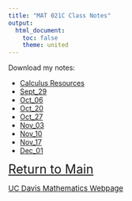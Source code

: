 ```yaml
---
title: "MAT 021C Class Notes"
output:
  html_document:
    toc: false
    theme: united
---
```


Download my notes:

- <a href="Calc_Resources.pdf">Calculus Resources</a>
- <a href="Sept_29.pdf">Sept_29</a>
- <a href="Oct_06.pdf">Oct_06</a>
- <a href="Oct_20.pdf">Oct_20</a>
- <a href="Oct_27.pdf">Oct_27</a>
- <a href="Nov_03.pdf">Nov_03</a>
- <a href="Nov_10.pdf">Nov_10</a>
- <a href="Nov_17.pdf">Nov_17</a>
- <a href="Dec_01.pdf">Dec_01</a>

<a href="../../../index.html" style="font-size: 25px">Return to Main</a>

<a href="https://www.math.ucdavis.edu/" style="font-size: 15px">UC Davis Mathematics Webpage</a>
